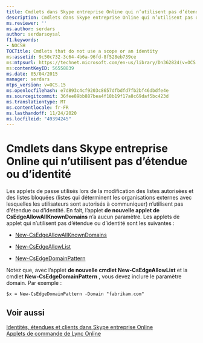 ```yaml
---
title: Cmdlets dans Skype entreprise Online qui n’utilisent pas d’étendue ou d’identité
description: Cmdlets dans Skype entreprise Online qui n’utilisent pas d’étendue ou d’identité.
ms.reviewer: ''
ms.author: serdars
author: serdarsoysal
f1.keywords:
- NOCSH
TOCTitle: Cmdlets that do not use a scope or an identity
ms:assetid: 9c50c732-3c64-4b6a-96fd-8f528eb739ce
ms:mtpsurl: https://technet.microsoft.com/en-us/library/Dn362824(v=OCS.15)
ms:contentKeyID: 56558839
ms.date: 05/04/2015
manager: serdars
mtps_version: v=OCS.15
ms.openlocfilehash: e7d893c4cf9203c8657dfbdfd7fb2bf46dbdfe4e
ms.sourcegitcommit: 36fee89bb887bea4f18b19f17a8c69daf5bc423d
ms.translationtype: MT
ms.contentlocale: fr-FR
ms.lasthandoff: 11/24/2020
ms.locfileid: "49394245"
---
```

# <a name="cmdlets-in-skype-for-business-online-that-do-not-use-a-scope-or-an-identity"></a>Cmdlets dans Skype entreprise Online qui n’utilisent pas d’étendue ou d’identité

 


Les applets de passe utilisés lors de la modification des listes autorisées et des listes bloquées (listes qui déterminent les organisations externes avec lesquelles les utilisateurs sont autorisés à communiquer) n’utilisent pas d’étendue ou d’identité. En fait, l’applet **de nouvelle applet de CsEdgeAllowAllKnownDomains** n’a aucun paramètre. Les applets de applet qui n’utilisent pas d’étendue ou d’identité sont les suivantes :

  - [New-CsEdgeAllowAllKnownDomains](https://technet.microsoft.com/library/jj994088\(v=ocs.15\))

  - [New-CsEdgeAllowList](https://technet.microsoft.com/library/jj994023\(v=ocs.15\))

  - [New-CsEdgeDomainPattern](https://technet.microsoft.com/library/jj994040\(v=ocs.15\))

Notez que, avec l’applet **de nouvelle cmdlet New-CsEdgeAllowList** et la cmdlet **New-CsEdgeDomainPattern** , vous devez inclure le paramètre domain. Par exemple :

    $x = New-CsEdgeDomainPattern -Domain "fabrikam.com"

## <a name="see-also"></a>Voir aussi


[Identités, étendues et clients dans Skype entreprise Online](identities-scopes-and-tenants-in-skype-for-business-online.md)  
[Applets de commande de Lync Online](https://technet.microsoft.com/library/dn362817\(v=ocs.15\))

